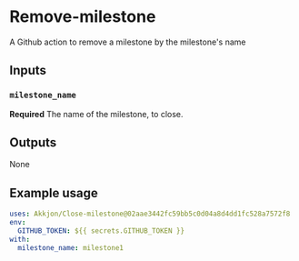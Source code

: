 # Remove-milestone
A Github action to remove a milestone by the milestone's name

## Inputs
### `milestone_name`
**Required** The name of the milestone, to close.


## Outputs
None

## Example usage
```yaml
uses: Akkjon/Close-milestone@02aae3442fc59bb5c0d04a8d4dd1fc528a7572f8
env:
  GITHUB_TOKEN: ${{ secrets.GITHUB_TOKEN }}
with:
  milestone_name: milestone1
```